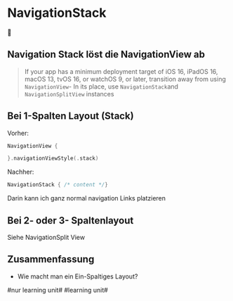 # NavigationStack
🧭

## Navigation Stack löst die NavigationView ab

> If your app has a minimum deployment target of iOS 16, iPadOS 16, macOS 13, tvOS 16, or watchOS 9, or later, transition away from using `NavigationView`- In its place, use `NavigationStack`and `NavigationSplitView` instances

## Bei 1-Spalten Layout (Stack)

Vorher:
```swift
NavigationView {

}.navigationViewStyle(.stack)
```

Nachher:

```swift
NavigationStack { /* content */}
```

Darin kann ich ganz normal navigation Links platzieren

## Bei 2- oder 3- Spaltenlayout

Siehe NavigationSplit View

## Zusammenfassung
- Wie macht man ein Ein-Spaltiges Layout?


#nur learning unit# #learning unit#
